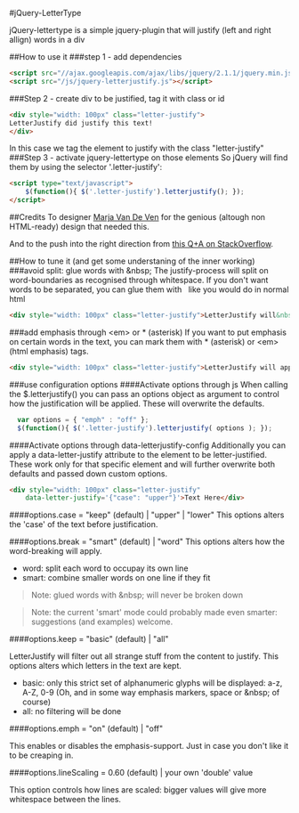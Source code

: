 #jQuery-LetterType

jQuery-lettertype is a simple jquery-plugin that will justify (left and right allign) words in a div 

##How to use it
###step 1 - add dependencies
```html
<script src="//ajax.googleapis.com/ajax/libs/jquery/2.1.1/jquery.min.js"></script>
<script src="/js/jquery-letterjustify.js"></script>
```
###Step 2 - create div to be justified, tag it with class or id
```html
<div style="width: 100px" class="letter-justify">
LetterJustify did justify this text!
</div>
```
In this case we tag the element to justify with the class "letter-justify"
###Step 3 - activate jquery-lettertype on those elements
So jQuery will find them by using the selector '.letter-justify':
```html
<script type="text/javascript">
    $(function(){ $('.letter-justify').letterjustify(); });
</script>
```

##Credits 
To designer [Marja Van De Ven](http://www.marjaworks.nl/) for the genious (altough non HTML-ready) design that needed this.

And to the push into the right direction from [this Q+A on StackOverflow](http://stackoverflow.com/questions/4355009/css-text-justify-with-letter-spacing).

##How to tune it (and get some understaning of the inner working)
###avoid split: glue words with &amp;nbsp;
The justify-process will split on word-boundaries as recognised through whitespace.
If you don't want words to be separated, you can glue them with &nbsp; like you would do in normal html
```html
<div style="width: 100px" class="letter-justify">LetterJustify will&nbsp;keep&nbsp;these together but simply split these</div>
```

###add emphasis through &lt;em&gt; or * (asterisk)
If you want to put emphasis on certain words in the text, you can mark them with * (asterisk) or &lt;em&gt; (html emphasis) tags.
```html
<div style="width: 100px" class="letter-justify">LetterJustify will apply *emphasis* if you wish</div>
```

###use configuration options
####Activate options through js
When calling the $.letterjustify() you can pass an options object as argument to control how the justification will be applied. These will overwrite the defaults.
```js
  var options = { "emph" : "off" };
  $(function(){ $('.letter-justify').letterjustify( options ); });
```

####Activate options through data-letterjustify-config
Additionally you can apply a data-letter-justify attribute to the element to be letter-justified.  These work only for that specific element and will further overwrite both defaults and passed down custom options.
```html
<div style="width: 100px" class="letter-justify"
    data-letter-justify='{"case": "upper"}'>Text Here</div>  
```

####options.case = "keep" (default) | "upper" | "lower"
This options alters the 'case' of the text before justification. 

####options.break = "smart" (default) | "word"
This options alters how the word-breaking will apply. 

* word: split each word to occupay its own line
* smart: combine smaller words on one line if they fit

> Note: glued words with &amp;nbsp; will never be broken down

> Note: the current 'smart' mode could probably made even smarter: suggestions (and examples) welcome.

####options.keep = "basic" (default) | "all"

LetterJustify will filter out all strange stuff from the content to justify.
This options alters which letters in the text are kept. 

* basic: only this strict set of alphanumeric glyphs will be displayed: a-z, A-Z, 0-9 (Oh, and in some way emphasis markers, space or &amp;nbsp; of course)
* all: no filtering will be done

####options.emph = "on" (default) | "off"

This enables or disables the emphasis-support. Just in case you don't like it to be creaping in.

####options.lineScaling = 0.60 (default) | your own 'double' value

This option controls how lines are scaled: bigger values will give more whitespace between the lines.